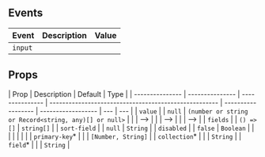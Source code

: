 ## Events

| Event   | Description | Value |
| ------- | ----------- | ----- |
| `input` |             |       |

## Props

| Prop            | Description     | Default         | Type                                                  |
| --------------- | --------------- | --------------- | ----------------------------------------------------- | ------------------ | ------------------ | --- | --- |
| `value`         |                 | `null`          | `(number or string or Record<string, any)[] or null>` |
| <!--            | <!--            | `primary-key`\* |                                                       |                    | `[Number, String]` | --> | --> |
| <!--            | <!--            | `collection`\*  |                                                       |                    | `String`           | --> | --> |
| <!--            | <!--            | `field`\*       |                                                       |                    | `String`           | --> | --> |
| `fields`        |                 | `() => []`      | `string[]`                                            |
| `sort-field`    |                 | `null`          | `String`                                              |
| `disabled`      |                 | `false`         | `Boolean`                                             |
| <!--            | `primary-key`\* |                 |                                                       | `[Number, String]` | -->                |
| <!--            | `collection`\*  |                 |                                                       | `String`           | -->                |
| <!--            | `field`\*       |                 |                                                       | `String`           | -->                |
| `primary-key`\* |                 |                 | `[Number, String]`                                    |
| `collection`\*  |                 |                 | `String`                                              |
| `field`\*       |                 |                 | `String`                                              |
